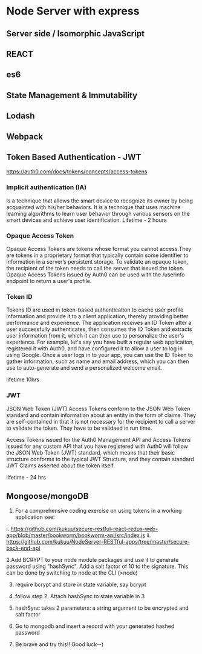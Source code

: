 # Node Server with express 
## Server side / Isomorphic  JavaScript
## REACT
## es6
## State Management & Immutability
## Lodash
## Webpack
## Token Based Authentication - JWT

https://auth0.com/docs/tokens/concepts/access-tokens

### Implicit authentication (IA) 

Is a technique that allows the smart device to recognize its owner by being acquainted with his/her behaviors. It is a technique that uses machine learning algorithms to learn user behavior through various sensors on the smart devices and achieve user identification. Lifetime - 2 hours

### Opaque Access Token 

Opaque Access Tokens are tokens whose format you cannot access.They are  tokens in a proprietary format that typically contain some identifier to information in a server’s persistent storage. To validate an opaque token, the recipient of the token needs to call the server that issued the token.
Opaque Access Tokens issued by Auth0 can be used with the /userinfo endpoint to return a user's profile.


### Token ID 

Tokens ID are used in token-based authentication to cache user profile information and provide it to a client application, thereby providing better performance and experience. The application receives an ID Token after a user successfully authenticates, then consumes the ID Token and extracts user information from it, which it can then use to personalize the user's experience.
For example, let's say you have built a regular web application, registered it with Auth0, and have configured it to allow a user to log in using Google. Once a user logs in to your app, you can use the ID Token to gather information, such as name and email address, which you can then use to auto-generate and send a personalized welcome email.

lifetime 10hrs

### JWT 

JSON Web Token (JWT) Access Tokens conform to the JSON Web Token standard and contain information about an entity in the form of claims. They are self-contained in that it is not necessary for the recipient to call a server to validate the token. They have to be validaed in run time.

Access Tokens issued for the Auth0 Management API and Access Tokens issued for any custom API that you have registered with Auth0 will follow the JSON Web Token (JWT) standard, which means that their basic structure conforms to the typical JWT Structure, and they contain standard JWT Claims asserted about the token itself.

lifetime - 24 hrs

## Mongoose/mongoDB

1. For a comprehensive coding exercise on using tokens in a working application see:

i. https://github.com/kukuu/secure-restful-react-redux-web-app/blob/master/bookworm/bookworm-api/src/index.js 
ii. https://github.com/kukuu/NodeServer-RESTful-apps/tree/master/secure-back-end-api

2.Add BCRYPT to your node module packages and use it to generate password using "hashSync". Add a salt factor of 10 to the signature. This can be done by switching to node at the CLI (>node)

3. require bcrypt and store in state variable, say bcrypt

4. follow step 2. Attach hashSync to state variable in 3

5. hashSync takes 2 parameters:  a string argument to be encrypted and salt factor

6. Go to mongodb and insert a record with your generated hashed password

7. Be brave and try this!! Good luck--)
